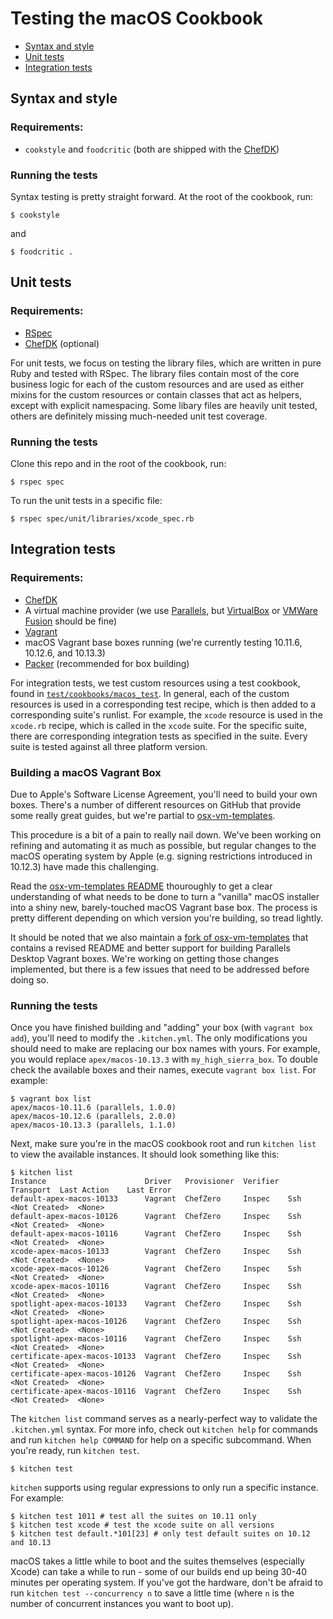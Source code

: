 # Testing the macOS Cookbook

- [Syntax and style](#syntax-and-style)
- [Unit tests](#unit-tests)
- [Integration tests](#integration-tests)

## Syntax and style

### Requirements:

- `cookstyle` and `foodcritic` (both are shipped with the [ChefDK](https://downloads.chef.io/chefdk))

### Running the tests

Syntax testing is pretty straight forward. At the root of the cookbook, run:

```shell
$ cookstyle
```

and

```
$ foodcritic .
```

## Unit tests

### Requirements:

- [RSpec](http://rspec.info/)
- [ChefDK](https://downloads.chef.io/chefdk) (optional)

For unit tests, we focus on testing the library files, which are written
in pure Ruby and tested with RSpec. The library files contain most of the core
business logic for each of the custom resources and are used as either mixins
for the custom resources or contain classes that act as helpers, except with
explicit namespacing. Some libary files are heavily unit tested, others are definitely
missing much-needed unit test coverage.

### Running the tests

Clone this repo and in the root of the cookbook, run:

```shell
$ rspec spec
```

To run the unit tests in a specific file:

```shell
$ rspec spec/unit/libraries/xcode_spec.rb
```

## Integration tests

###  Requirements:

- [ChefDK](https://downloads.chef.io/chefdk)
- A virtual machine provider (we use [Parallels](https://www.parallels.com/landingpage/pd/general/), but [VirtualBox](https://www.virtualbox.org/wiki/Downloads) or [VMWare Fusion](https://www.vmware.com/products/fusion.html) should be fine)
- [Vagrant](https://www.vagrantup.com/)
- macOS Vagrant base boxes running (we're currently testing 10.11.6, 10.12.6, and 10.13.3)
- [Packer](https://www.packer.io/) (recommended for box building)

For integration tests, we test custom resources using a test cookbook, found in
[`test/cookbooks/macos_test`](https://github.com/Microsoft/macos-cookbook/tree/master/test/cookbooks/macos_test).
In general, each of the custom resources is used in a corresponding test recipe,
which is then added to a corresponding suite's runlist. For example, the `xcode`
resource is used in the `xcode.rb` recipe, which is called in the `xcode` suite.
For the specific suite, there are corresponding integration tests as specified
in the suite. Every suite is tested against all three platform version.

### Building a macOS Vagrant Box

Due to Apple's Software License Agreement, you'll need to build your own boxes.
There's a number of different resources on GitHub that provide some really great
guides, but we're partial to [osx-vm-templates](https://github.com/timsutton/osx-vm-templates).

This procedure is a bit of a pain to really nail down. We've been working on
refining and automating it as much as possible, but regular changes to the macOS
operating system by Apple (e.g. signing restrictions introduced in 10.12.3) have
made this challenging.

Read the [osx-vm-templates README](https://github.com/timsutton/osx-vm-templates/blob/master/README.md)
thouroughly to get a clear understanding of what needs to be done to turn a "vanilla"
macOS installer into a shiny new, barely-touched macOS Vagrant base box. The process
is pretty different depending on which version you're building, so tread lightly.

It should be noted that we also maintain a [fork of osx-vm-templates](https://github.com/americanhanko/osx-vm-templates)
that contains a revised README and better support for building Parallels Desktop
Vagrant boxes. We're working on getting those changes implemented, but there is
a few issues that need to be addressed before doing so.

### Running the tests

Once you have finished building and "adding" your box (with `vagrant box add`),
you'll need to modify the `.kitchen.yml`. The only modifications you should
need to make are replacing our box names with yours. For example, you would
replace `apex/macos-10.13.3` with `my_high_sierra_box`. To double check the
available boxes and their names, execute `vagrant box list`. For example:

```shell
$ vagrant box list
apex/macos-10.11.6 (parallels, 1.0.0)
apex/macos-10.12.6 (parallels, 2.0.0)
apex/macos-10.13.3 (parallels, 1.1.0)
```

Next, make sure you're in the macOS cookbook root and run `kitchen list` to view
the available instances. It should look something like this:

```shell
$ kitchen list
Instance                      Driver   Provisioner  Verifier  Transport  Last Action    Last Error
default-apex-macos-10133      Vagrant  ChefZero     Inspec    Ssh        <Not Created>  <None>
default-apex-macos-10126      Vagrant  ChefZero     Inspec    Ssh        <Not Created>  <None>
default-apex-macos-10116      Vagrant  ChefZero     Inspec    Ssh        <Not Created>  <None>
xcode-apex-macos-10133        Vagrant  ChefZero     Inspec    Ssh        <Not Created>  <None>
xcode-apex-macos-10126        Vagrant  ChefZero     Inspec    Ssh        <Not Created>  <None>
xcode-apex-macos-10116        Vagrant  ChefZero     Inspec    Ssh        <Not Created>  <None>
spotlight-apex-macos-10133    Vagrant  ChefZero     Inspec    Ssh        <Not Created>  <None>
spotlight-apex-macos-10126    Vagrant  ChefZero     Inspec    Ssh        <Not Created>  <None>
spotlight-apex-macos-10116    Vagrant  ChefZero     Inspec    Ssh        <Not Created>  <None>
certificate-apex-macos-10133  Vagrant  ChefZero     Inspec    Ssh        <Not Created>  <None>
certificate-apex-macos-10126  Vagrant  ChefZero     Inspec    Ssh        <Not Created>  <None>
certificate-apex-macos-10116  Vagrant  ChefZero     Inspec    Ssh        <Not Created>  <None>
```

The `kitchen list` command serves as a nearly-perfect way to validate the
`.kitchen.yml` syntax. For more info, check out `kitchen help` for commands and
run `kitchen help COMMAND` for help on a specific subcommand. When you're ready,
run `kitchen test`.

```shell
$ kitchen test
```

`kitchen` supports using regular expressions to only run a specific instance.
For example:

```shell
$ kitchen test 1011 # test all the suites on 10.11 only
$ kitchen test xcode # test the xcode suite on all versions
$ kitchen test default.*101[23] # only test default suites on 10.12 and 10.13
```

macOS takes a little while to boot and the suites themselves (especially Xcode)
can take a while to run - some of our builds end up being 30-40 minutes per operating
system. If you've got the hardware, don't be afraid to run
`kitchen test --concurrency n` to save a little time (where `n` is the number of concurrent
instances you want to boot up).
